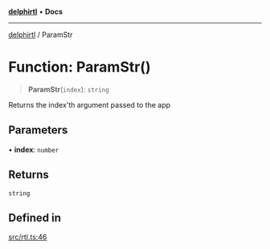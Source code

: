 [**delphirtl**](../README.md) • **Docs**

***

[delphirtl](../globals.md) / ParamStr

# Function: ParamStr()

> **ParamStr**(`index`): `string`

Returns the index'th argument passed to the app

## Parameters

• **index**: `number`

## Returns

`string`

## Defined in

[src/rtl.ts:46](https://github.com/chuacw/delphirtl/blob/8ce65e250c1dfd9fa8a7bbe6d8347fa1cfdad851/src/rtl.ts#L46)
